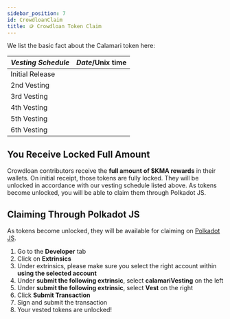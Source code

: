 ```yaml
---
sidebar_position: 7
id: CrowdloanClaim
title: 🪙 Crowdloan Token Claim
---
```


We list the basic fact about the Calamari token here:

| *Vesting Schedule*   |  *Date*/Unix time   |
|----------------------|---------------------|
| Initial Release      |                     |
| 2nd Vesting          |                     |
| 3rd Vesting          |                     |
| 4th Vesting          |                     |
| 5th Vesting          |                     |
| 6th Vesting          |                     | 

## You Receive Locked Full Amount

Crowdloan contributors receive the **full amount of $KMA rewards** in their wallets. On initial receipt, those tokens are fully locked. They will be unlocked
in accordance with our vesting schedule listed above. As tokens become unlocked, you will be able to claim them through Polkadot JS.

## Claiming Through Polkadot JS
As tokens become unlocked, they will be available for claiming on [Polkadot JS](https://polkadot.js.org).

1. Go to the **Developer** tab
2. Click on **Extrinsics**
3. Under extrinsics, please make sure you select the right account within **using the selected account**
4. Under **submit the following extrinsic**, select **calamariVesting** on the left
5. Under **submit the following extrinsic**, select **Vest** on the right
6. Click **Submit Transaction**
7. Sign and submit the transaction
8. Your vested tokens are unlocked!
